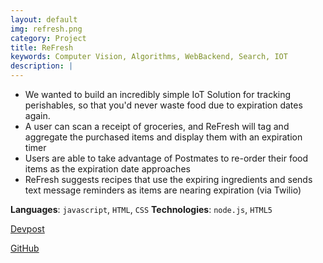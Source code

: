 ```yaml
---
layout: default
img: refresh.png
category: Project
title: ReFresh
keywords: Computer Vision, Algorithms, WebBackend, Search, IOT
description: |
---
```


* We wanted to build an incredibly simple IoT Solution for tracking perishables, so that you'd never waste food due to expiration dates again.
* A user can scan a receipt of groceries, and ReFresh will tag and aggregate the purchased items and display them with an expiration timer
* Users are able to take advantage of Postmates to re-order their food items as the expiration date approaches
* ReFresh suggests recipes that use the expiring ingredients and sends text message reminders as items are nearing expiration (via Twilio)

**Languages**: `javascript`, `HTML`, `CSS`
**Technologies**: `node.js`, `HTML5`

[Devpost](https://devpost.com/software/refresh-xjng7u)

[GitHub](https://github.com/AkshatSh/re-Fresh)